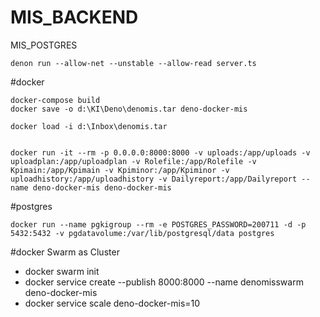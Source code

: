 # MIS_BACKEND

MIS_POSTGRES

```
denon run --allow-net --unstable --allow-read server.ts
```

#docker

```
docker-compose build
docker save -o d:\KI\Deno\denomis.tar deno-docker-mis

docker load -i d:\Inbox\denomis.tar


docker run -it --rm -p 0.0.0.0:8000:8000 -v uploads:/app/uploads -v uploadplan:/app/uploadplan -v Rolefile:/app/Rolefile -v Kpimain:/app/Kpimain -v Kpiminor:/app/Kpiminor -v uploadhistory:/app/uploadhistory -v Dailyreport:/app/Dailyreport --name deno-docker-mis deno-docker-mis
```

#postgres

```
docker run --name pgkigroup --rm -e POSTGRES_PASSWORD=200711 -d -p 5432:5432 -v pgdatavolume:/var/lib/postgresql/data postgres
```

#docker Swarm as Cluster

- docker swarm init
- docker service create --publish 8000:8000 --name denomisswarm deno-docker-mis
- docker service scale deno-docker-mis=10
